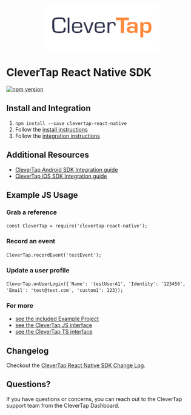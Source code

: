 <p align="center">
  <img src="https://github.com/CleverTap/clevertap-react-native/blob/master/clevertap-logo.png" width="300"/>
</p>

# CleverTap React Native SDK
[![npm version](https://badge.fury.io/js/clevertap-react-native.svg)](https://badge.fury.io/js/clevertap-react-native)

## Install and Integration
1. `npm install --save clevertap-react-native`
2. Follow the [install instructions](./docs/install.md)
3. Follow the [integration instructions](./docs/integration.md)

## Additional Resources
- [CleverTap Android SDK Integration guide](https://support.clevertap.com/docs/android/getting-started.html)
- [CleverTap iOS SDK Integration guide](https://support.clevertap.com/docs/ios/getting-started.html)

## Example JS Usage
### Grab a reference  
`const CleverTap = require('clevertap-react-native');`

### Record an event  
`CleverTap.recordEvent('testEvent');`

### Update a user profile  
`CleverTap.onUserLogin({'Name': 'testUserA1', 'Identity': '123456', 'Email': 'test@test.com', 'custom1': 123});`

### For more
 - [see the included Example Project](https://github.com/CleverTap/clevertap-react-native/blob/master/Starter/App.js) 
 - [see the CleverTap JS interface](https://github.com/CleverTap/clevertap-react-native/blob/master/index.js)
 - [see the CleverTap TS interface](https://github.com/CleverTap/clevertap-react-native/blob/master/index.d.ts)

## Changelog

Checkout the [CleverTap React Native SDK Change Log](https://github.com/CleverTap/clevertap-react-native/blob/master/CHANGELOG.md).

## Questions?

 If you have questions or concerns, you can reach out to the CleverTap support team from the CleverTap Dashboard.
